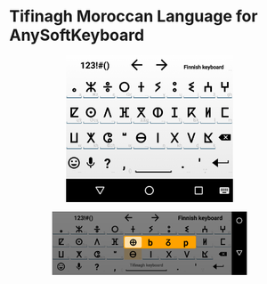 
# Tifinagh Moroccan Language for AnySoftKeyboard

<p align="center">
    <img src="./prt.png" width="300"/>
</p>

<p align="center">
    <img src="./lan.png" width="350"/>
</p>
